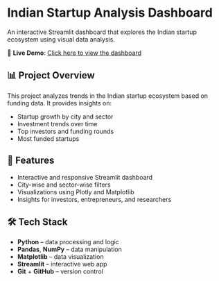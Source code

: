 # Indian Startup Analysis Dashboard

An interactive Streamlit dashboard that explores the Indian startup ecosystem using visual data analysis.

🔗 **Live Demo**: [Click here to view the dashboard](https://nishakarki-indianstartup-analysis-dashboard-tts84k3ar2anyb6vtr.streamlit.app/)

## 📊 Project Overview

This project analyzes trends in the Indian startup ecosystem based on funding data. It provides insights on:
- Startup growth by city and sector
- Investment trends over time
- Top investors and funding rounds
- Most funded startups

## 🚀 Features

- Interactive and responsive Streamlit dashboard
- City-wise and sector-wise filters
- Visualizations using Plotly and Matplotlib
- Insights for investors, entrepreneurs, and researchers

## 🛠️ Tech Stack

- **Python** – data processing and logic
- **Pandas**, **NumPy** – data manipulation
- **Matplotlib** – data visualization
- **Streamlit** – interactive web app
- **Git** + **GitHub** – version control


